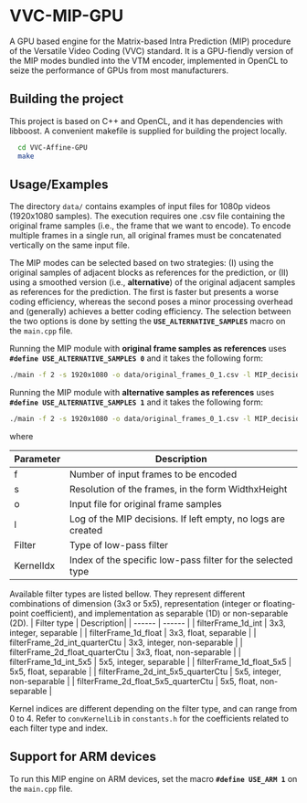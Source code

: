 
# VVC-MIP-GPU

A GPU based engine for the Matrix-based Intra Prediction (MIP) procedure of the Versatile Video Coding (VVC) standard. It is a GPU-fiendly version of the MIP modes bundled into the VTM encoder, implemented in OpenCL to seize the performance of GPUs from most manufacturers.


## Building the project

This project is based on C++ and OpenCL, and it has dependencies with libboost. A convenient makefile is supplied for building the project locally.



```bash
  cd VVC-Affine-GPU
  make
```
    
## Usage/Examples

The directory ```data/``` contains examples of input files for 1080p videos (1920x1080 samples). The execution requires one .csv file containing the original frame samples (i.e., the frame that we want to encode). To encode multiple frames in a single run, all original frames must be concatenated vertically on the same input file.

The MIP modes can be selected based on two strategies: (I) using the original samples of adjacent blocks as references for the prediction, or (II) using a smoothed version (i.e., **alternative**) of the original adjacent samples as references for the prediction. The first is faster but presents a worse coding efficiency, whereas the second poses a minor processing overhead and (generally) achieves a better coding efficiency. The selection between the two options is done by setting the **```USE_ALTERNATIVE_SAMPLES```** macro on the ```main.cpp``` file.

Running the MIP module with **original frame samples as references** uses  **```#define USE_ALTERNATIVE_SAMPLES 0```** and it takes the following form:


```bash
./main -f 2 -s 1920x1080 -o data/original_frames_0_1.csv -l MIP_decisions_log

```

Running the MIP module with **alternative samples as references** uses  **```#define USE_ALTERNATIVE_SAMPLES 1```** and it takes the following form:


```bash
./main -f 2 -s 1920x1080 -o data/original_frames_0_1.csv -l MIP_decisions_log --Filter=filterFrame_2d_float_5x5_quarterCtu --KernelIdx=2

```


where 

| Parameter | Description|
| ------ | ------ |
| f | Number of input frames to be encoded|
| s | Resolution of the frames, in the form WidthxHeight|
| o | Input file for original frame samples |
| l | Log of the MIP decisions. If left empty, no logs are created|
| Filter| Type of low-pass filter |
| KernelIdx | Index of the specific low-pass filter for the selected type |

Available filter types are listed bellow. They represent different combinations of dimension (3x3 or 5x5), representation (integer or floating-point coefficient), and implementation as separable (1D) or non-separable (2D).
| Filter type | Description|
| ------ | ------ |
| filterFrame_1d_int                     | 3x3, integer, separable |
| filterFrame_1d_float                   | 3x3, float, separable |
| filterFrame_2d_int_quarterCtu          | 3x3, integer, non-separable |
| filterFrame_2d_float_quarterCtu        | 3x3, float, non-separable |
| filterFrame_1d_int_5x5                 | 5x5, integer, separable |
| filterFrame_1d_float_5x5               | 5x5, float, separable |
| filterFrame_2d_int_5x5_quarterCtu      | 5x5, integer, non-separable |
| filterFrame_2d_float_5x5_quarterCtu    | 5x5, float, non-separable |

Kernel indices are different depending on the filter type, and can range from 0 to 4. Refer to ```convKernelLib``` in ```constants.h``` for the coefficients related to each filter type and index.

## Support for ARM devices

To run this MIP engine on ARM devices, set the macro **```#define USE_ARM 1```** on the ```main.cpp``` file.
